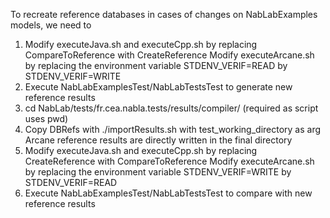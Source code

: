 To recreate reference databases in cases of changes on NabLabExamples models, we need to

1. Modify executeJava.sh and executeCpp.sh by replacing CompareToReference with CreateReference
   Modify executeArcane.sh by replacing the environment variable STDENV_VERIF=READ by STDENV_VERIF=WRITE
2. Execute NabLabExamplesTest/NabLabTestsTest to generate new reference results
3. cd NabLab/tests/fr.cea.nabla.tests/results/compiler/ (required as script uses pwd)
4. Copy DBRefs with ./importResults.sh with test_working_directory as arg
   Arcane reference results are directly written in the final directory
5. Modify executeJava.sh and executeCpp.sh by replacing CreateReference with CompareToReference
   Modify executeArcane.sh by replacing the environment variable STDENV_VERIF=WRITE by STDENV_VERIF=READ
6. Execute NabLabExamplesTest/NabLabTestsTest to compare with new reference results
